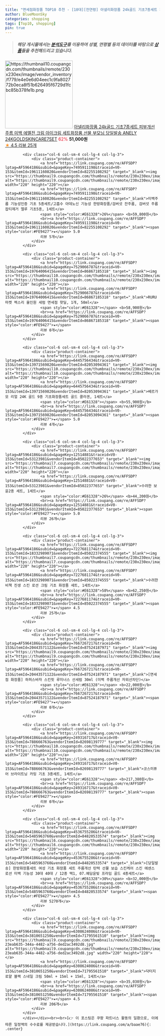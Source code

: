 ```yaml
---
title: "면세점화장품 TOP10 추천 - [10대][전연령] 아넬리화장품 24k골드 기초7종세트 피부개선 주름 미백 에멜전 크림 아이크림 세트화장품 선물 부모님 당일발송 ANELY 24"
author: BlueMoonSky
categories: shopping
tags: [Top10, shopping]
pin: true
---
```


> ##### 해당 게시물에서는 [**분석도구**](https://itemscout.io/)를 이용하여 **성별**, **연령별** 등의 데이터를 바탕으로 [**상품**](https://link.coupang.com/a/baae76)들을 추천해드리고 있습니다.
<div class="container"><div class="row">
            <div class="col-6 col-sm-4 col-lg-4 col-lg-3">
                <div class="product-container">
                    <a href="https://link.coupang.com/re/AFFSDP?lptag=AF5964186&subid=&pageKey=7520222675&traceid=V0-153&itemId=19722521900&vendorItemId=80833207313" target="_blank"><img src="https://thumbnail10.coupangcdn.com/thumbnails/remote/230x230ex/image/vendor_inventory/f779/e4e0e6d04eec1c9fa802772b0eca8f51b626495f6729d1fcbc85b378fe1b.png" alt="https://thumbnail10.coupangcdn.com/thumbnails/remote/230x230ex/image/vendor_inventory/f779/e4e0e6d04eec1c9fa802772b0eca8f51b626495f6729d1fcbc85b378fe1b.png" width="220" height="220"></a>
                    <a href="https://link.coupang.com/re/AFFSDP?lptag=AF5964186&subid=&pageKey=7520222675&traceid=V0-153&itemId=19722521900&vendorItemId=80833207313" target="_blank">아넬리화장품 24k골드 기초7종세트 피부개선 주름 미백 에멜전 크림 아이크림 세트화장품 선물 부모님 당일발송 ANELY 24KGOLDSKINCARE7SET</a>
                    <span style="color:#E61328">62%</span> <b>51,000원</b>
                    <br><a href="https://link.coupang.com/re/AFFSDP?lptag=AF5964186&subid=&pageKey=7520222675&traceid=V0-153&itemId=19722521900&vendorItemId=80833207313" target="_blank"><span style="color:#FE9427">★</span> 4.5
                    리뷰 25개</a>
                </div>
            </div>
            
            <div class="col-6 col-sm-4 col-lg-4 col-lg-3">
                <div class="product-container">
                    <a href="https://link.coupang.com/re/AFFSDP?lptag=AF5964186&subid=&pageKey=7495911198&traceid=V0-153&itemId=19611160820&vendorItemId=82255108292" target="_blank"><img src="https://thumbnail9.coupangcdn.com/thumbnails/remote/230x230ex/image/vendor_inventory/a68b/5ebae40498e98c23a9d8bc3204673bca95c0894e6f47e6e1cd481bd0b794.jpg" alt="https://thumbnail9.coupangcdn.com/thumbnails/remote/230x230ex/image/vendor_inventory/a68b/5ebae40498e98c23a9d8bc3204673bca95c0894e6f47e6e1cd481bd0b794.jpg" width="220" height="220"></a>
                    <a href="https://link.coupang.com/re/AFFSDP?lptag=AF5964186&subid=&pageKey=7495911198&traceid=V0-153&itemId=19611160820&vendorItemId=82255108292" target="_blank">미백주름 기능성인증 기초 5종세트/고흡수 아데노신 기능성 한방화장품/검버섯 잔주름, 검버섯 주름 잡티제거 엘루 기초5종, 1세트</a>
                    <span style="color:#E61328">26%</span> <b>59,800원</b>
                    <br><a href="https://link.coupang.com/re/AFFSDP?lptag=AF5964186&subid=&pageKey=7495911198&traceid=V0-153&itemId=19611160820&vendorItemId=82255108292" target="_blank"><span style="color:#FE9427">★</span> 5.0
                    리뷰 5개</a>
                </div>
            </div>
            
            <div class="col-6 col-sm-4 col-lg-4 col-lg-3">
                <div class="product-container">
                    <a href="https://link.coupang.com/re/AFFSDP?lptag=AF5964186&subid=&pageKey=7529066787&traceid=V0-153&itemId=19764006415&vendorItemId=86867185318" target="_blank"><img src="https://thumbnail10.coupangcdn.com/thumbnails/remote/230x230ex/image/vendor_inventory/bb86/7e2d4fc479774d5d7fb5c0ff4149500554e04bec073f8f799be429ae003b.jpg" alt="https://thumbnail10.coupangcdn.com/thumbnails/remote/230x230ex/image/vendor_inventory/bb86/7e2d4fc479774d5d7fb5c0ff4149500554e04bec073f8f799be429ae003b.jpg" width="220" height="220"></a>
                    <a href="https://link.coupang.com/re/AFFSDP?lptag=AF5964186&subid=&pageKey=7529066787&traceid=V0-153&itemId=19764006415&vendorItemId=86867185318" target="_blank">RURU 마켓 렉스리 올인원 세럼 면세점 핫딜, 1개, 50ml</a>
                    <span style="color:#E61328"></span> <b>58,900원</b>
                    <br><a href="https://link.coupang.com/re/AFFSDP?lptag=AF5964186&subid=&pageKey=7529066787&traceid=V0-153&itemId=19764006415&vendorItemId=86867185318" target="_blank"><span style="color:#FE9427">★</span> 
                    리뷰 0개</a>
                </div>
            </div>
            
            <div class="col-6 col-sm-4 col-lg-4 col-lg-3">
                <div class="product-container">
                    <a href="https://link.coupang.com/re/AFFSDP?lptag=AF5964186&subid=&pageKey=6445756434&traceid=V0-153&itemId=13971569820&vendorItemId=82053094361" target="_blank"><img src="https://thumbnail10.coupangcdn.com/thumbnails/remote/230x230ex/image/vendor_inventory/91d9/aed2a5f9e01e585fe760ded6469047eb94a7bad3a924c6845d2e64413df4.jpg" alt="https://thumbnail10.coupangcdn.com/thumbnails/remote/230x230ex/image/vendor_inventory/91d9/aed2a5f9e01e585fe760ded6469047eb94a7bad3a924c6845d2e64413df4.jpg" width="220" height="220"></a>
                    <a href="https://link.coupang.com/re/AFFSDP?lptag=AF5964186&subid=&pageKey=6445756434&traceid=V0-153&itemId=13971569820&vendorItemId=82053094361" target="_blank">베르가모 리얼 24K 골드 9종 기초화장품세트 골드 콜라겐, 1세트</a>
                    <span style="color:#E61328"></span> <b>55,900원</b>
                    <br><a href="https://link.coupang.com/re/AFFSDP?lptag=AF5964186&subid=&pageKey=6445756434&traceid=V0-153&itemId=13971569820&vendorItemId=82053094361" target="_blank"><span style="color:#FE9427">★</span> 5.0
                    리뷰 4개</a>
                </div>
            </div>
            
            <div class="col-6 col-sm-4 col-lg-4 col-lg-3">
                <div class="product-container">
                    <a href="https://link.coupang.com/re/AFFSDP?lptag=AF5964186&subid=&pageKey=12514881&traceid=V0-153&itemId=53123981&vendorItemId=85022377653" target="_blank"><img src="https://thumbnail7.coupangcdn.com/thumbnails/remote/230x230ex/image/vendor_inventory/195d/4de43d698077c388e08ced0b70f1a7b79db00074edd8c551d1c470692fba.jpg" alt="https://thumbnail7.coupangcdn.com/thumbnails/remote/230x230ex/image/vendor_inventory/195d/4de43d698077c388e08ced0b70f1a7b79db00074edd8c551d1c470692fba.jpg" width="220" height="220"></a>
                    <a href="https://link.coupang.com/re/AFFSDP?lptag=AF5964186&subid=&pageKey=12514881&traceid=V0-153&itemId=53123981&vendorItemId=85022377653" target="_blank">수려한 보윤2종 세트, 1세트</a>
                    <span style="color:#E61328">26%</span> <b>44,200원</b>
                    <br><a href="https://link.coupang.com/re/AFFSDP?lptag=AF5964186&subid=&pageKey=12514881&traceid=V0-153&itemId=53123981&vendorItemId=85022377653" target="_blank"><span style="color:#FE9427">★</span> 5.0
                    리뷰 26개</a>
                </div>
            </div>
            
            <div class="col-6 col-sm-4 col-lg-4 col-lg-3">
                <div class="product-container">
                    <a href="https://link.coupang.com/re/AFFSDP?lptag=AF5964186&subid=&pageKey=7227681174&traceid=V0-153&itemId=18332989071&vendorItemId=85022374555" target="_blank"><img src="https://thumbnail7.coupangcdn.com/thumbnails/remote/230x230ex/image/vendor_inventory/f8ef/3366100b6ec46565ff062c5f740bc116c6e5ae5c6b43cd5819e87b45e62c.jpg" alt="https://thumbnail7.coupangcdn.com/thumbnails/remote/230x230ex/image/vendor_inventory/f8ef/3366100b6ec46565ff062c5f740bc116c6e5ae5c6b43cd5819e87b45e62c.jpg" width="220" height="220"></a>
                    <a href="https://link.coupang.com/re/AFFSDP?lptag=AF5964186&subid=&pageKey=7227681174&traceid=V0-153&itemId=18332989071&vendorItemId=85022374555" target="_blank">수려한 비책 진생 스킨 로션 크림 기초 화장품 세트, 1세트</a>
                    <span style="color:#E61328">58%</span> <b>62,250원</b>
                    <br><a href="https://link.coupang.com/re/AFFSDP?lptag=AF5964186&subid=&pageKey=7227681174&traceid=V0-153&itemId=18332989071&vendorItemId=85022374555" target="_blank"><span style="color:#FE9427">★</span> 4.5
                    리뷰 25개</a>
                </div>
            </div>
            
            <div class="col-6 col-sm-4 col-lg-4 col-lg-3">
                <div class="product-container">
                    <a href="https://link.coupang.com/re/AFFSDP?lptag=AF5964186&subid=&pageKey=7667267217&traceid=V0-153&itemId=20443571122&vendorItemId=87524187971" target="_blank"><img src="https://thumbnail9.coupangcdn.com/thumbnails/remote/230x230ex/image/vendor_inventory/7d8a/1dc1d951a14bc92507975098bcabf4096d90a3158adaae2117c9b9fed6aa.jpeg" alt="https://thumbnail9.coupangcdn.com/thumbnails/remote/230x230ex/image/vendor_inventory/7d8a/1dc1d951a14bc92507975098bcabf4096d90a3158adaae2117c9b9fed6aa.jpeg" width="220" height="220"></a>
                    <a href="https://link.coupang.com/re/AFFSDP?lptag=AF5964186&subid=&pageKey=7667267217&traceid=V0-153&itemId=20443571122&vendorItemId=87524187971" target="_blank">[면세점 화장품] 하퍼스바자 스킨핏 루미너스 선세럼 30ml (미백 주름개선 자외선차단)</a>
                    <span style="color:#E61328"></span> <b>22,000원</b>
                    <br><a href="https://link.coupang.com/re/AFFSDP?lptag=AF5964186&subid=&pageKey=7667267217&traceid=V0-153&itemId=20443571122&vendorItemId=87524187971" target="_blank"><span style="color:#FE9427">★</span> 
                    리뷰 0개</a>
                </div>
            </div>
            
            <div class="col-6 col-sm-4 col-lg-4 col-lg-3">
                <div class="product-container">
                    <a href="https://link.coupang.com/re/AFFSDP?lptag=AF5964186&subid=&pageKey=249316717&traceid=V0-153&itemId=788666763&vendorItemId=82698139777" target="_blank"><img src="https://thumbnail10.coupangcdn.com/thumbnails/remote/230x230ex/image/vendor_inventory/25c9/b084a31c9d06c4aaa2635aee18d535f4b8b8dfab0c7037299c64934910dc.jpg" alt="https://thumbnail10.coupangcdn.com/thumbnails/remote/230x230ex/image/vendor_inventory/25c9/b084a31c9d06c4aaa2635aee18d535f4b8b8dfab0c7037299c64934910dc.jpg" width="220" height="220"></a>
                    <a href="https://link.coupang.com/re/AFFSDP?lptag=AF5964186&subid=&pageKey=249316717&traceid=V0-153&itemId=788666763&vendorItemId=82698139777" target="_blank">코스미퓨어 브라이트닝 카밍 기초 3종세트, 1세트</a>
                    <span style="color:#E61328"></span> <b>217,380원</b>
                    <br><a href="https://link.coupang.com/re/AFFSDP?lptag=AF5964186&subid=&pageKey=249316717&traceid=V0-153&itemId=788666763&vendorItemId=82698139777" target="_blank"><span style="color:#FE9427">★</span> 
                    리뷰 0개</a>
                </div>
            </div>
            
            <div class="col-6 col-sm-4 col-lg-4 col-lg-3">
                <div class="product-container">
                    <a href="https://link.coupang.com/re/AFFSDP?lptag=AF5964186&subid=&pageKey=4536755286&traceid=V0-153&itemId=5485963760&vendorItemId=84820533574" target="_blank"><img src="https://thumbnail6.coupangcdn.com/thumbnails/remote/230x230ex/image/vendor_inventory/e749/501f3ffb12ce094bd635a95d8451e44aeb3174281344c3b795574ae77140.jpg" alt="https://thumbnail6.coupangcdn.com/thumbnails/remote/230x230ex/image/vendor_inventory/e749/501f3ffb12ce094bd635a95d8451e44aeb3174281344c3b795574ae77140.jpg" width="220" height="220"></a>
                    <a href="https://link.coupang.com/re/AFFSDP?lptag=AF5964186&subid=&pageKey=4536755286&traceid=V0-153&itemId=5485963760&vendorItemId=84820533574" target="_blank">[당일발송] 한방화장품세트 여성 기초 화장품 세트 주름개선 탄력 선물 보습 스킨케어 스킨 에센스 로션 미백 기능성 30대 40대 / 12종 택1, 07.예담윤빛 프라임 골드 4종세트</a>
                    <span style="color:#E61328">30%</span> <b>32,000원</b>
                    <br><a href="https://link.coupang.com/re/AFFSDP?lptag=AF5964186&subid=&pageKey=4536755286&traceid=V0-153&itemId=5485963760&vendorItemId=84820533574" target="_blank"><span style="color:#FE9427">★</span> 4.5
                    리뷰 5270개</a>
                </div>
            </div>
            
            <div class="col-6 col-sm-4 col-lg-4 col-lg-3">
                <div class="product-container">
                    <a href="https://link.coupang.com/re/AFFSDP?lptag=AF5964186&subid=&pageKey=6308624086&traceid=V0-153&itemId=3810651250&vendorItemId=71795561510" target="_blank"><img src="https://thumbnail9.coupangcdn.com/thumbnails/remote/230x230ex/image/retail/images/2362322442132496-23eab635-344a-4482-a756-ded2ac3492d8.jpg" alt="https://thumbnail9.coupangcdn.com/thumbnails/remote/230x230ex/image/retail/images/2362322442132496-23eab635-344a-4482-a756-ded2ac3492d8.jpg" width="220" height="220"></a>
                    <a href="https://link.coupang.com/re/AFFSDP?lptag=AF5964186&subid=&pageKey=6308624086&traceid=V0-153&itemId=3810651250&vendorItemId=71795561510" target="_blank">닥터지 로얄 블랙 스네일 크림 50ml + 15ml + 15ml, 1세트</a>
                    <span style="color:#E61328"></span> <b>35,030원</b>
                    <br><a href="https://link.coupang.com/re/AFFSDP?lptag=AF5964186&subid=&pageKey=6308624086&traceid=V0-153&itemId=3810651250&vendorItemId=71795561510" target="_blank"><span style="color:#FE9427">★</span> 4.5
                    리뷰 206개</a>
                </div>
            </div>
            </div></div><br><br>[👉 이 포스팅은 쿠팡 파트너스 활동의 일환으로, 이에 따른 일정액의 수수료를 제공받습니다.](https://link.coupang.com/a/baae76){: .center}